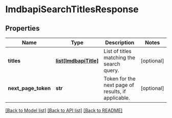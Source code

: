 # ImdbapiSearchTitlesResponse

## Properties
Name | Type | Description | Notes
------------ | ------------- | ------------- | -------------
**titles** | [**list[ImdbapiTitle]**](ImdbapiTitle.md) | List of titles matching the search query. | [optional] 
**next_page_token** | **str** | Token for the next page of results, if applicable. | [optional] 

[[Back to Model list]](../README.md#documentation-for-models) [[Back to API list]](../README.md#documentation-for-api-endpoints) [[Back to README]](../README.md)


